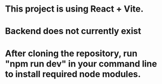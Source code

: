 # This project is using React + Vite.
# Backend does not currently exist

# After cloning the repository, run "npm run dev" in your command line to install required node modules.
